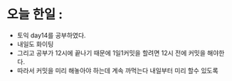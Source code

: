 # 오늘 한일 :
   - 토익 day14를 공부하였다.
   - 내일도 화이팅
   - 그리고 공부가 12시에 끝나기 때문에 1일1커밋을 할려면 12시 전에 커밋을 해야한다.
   - 따라서 커밋을 미리 해놓아야 하는데 계속 까먹는다 내일부터 미리 할수 있도록
